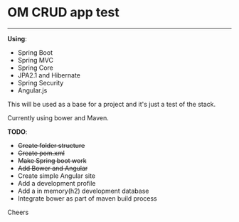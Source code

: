 # OM CRUD app test

---------------

**Using**:

 * Spring Boot
 * Spring MVC
 * Spring Core
 * JPA2.1 and Hibernate
 * Spring Security
 * Angular.js

This will be used as a base for a project and it's just a test of the stack.

Currently using bower and Maven.

**TODO**:

* ~~Create folder structure~~
* ~~Create pom.xml~~
* ~~Make Spring boot work~~
* ~~Add Bower and Angular~~
* Create simple Angular site
* Add a development profile
* Add a in memory(h2) development database
* Integrate bower as part of maven build process

Cheers
